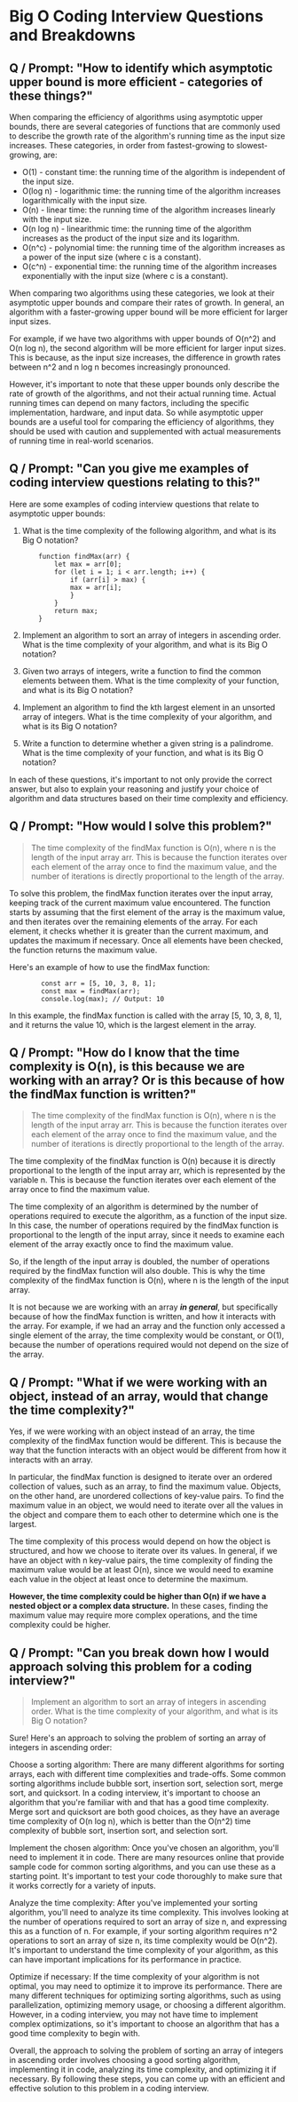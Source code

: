 # Big O Coding Interview Questions and Breakdowns

## Q / Prompt: "How to identify which asymptotic upper bound is more efficient - categories of these things?"

When comparing the efficiency of algorithms using asymptotic upper bounds, there are several categories of functions that are commonly used to describe the growth rate of the algorithm's running time as the input size increases. These categories, in order from fastest-growing to slowest-growing, are:

- O(1) - constant time: the running time of the algorithm is independent of the input size.
- O(log n) - logarithmic time: the running time of the algorithm increases logarithmically with the input size.
- O(n) - linear time: the running time of the algorithm increases linearly with the input size.
- O(n log n) - linearithmic time: the running time of the algorithm increases as the product of the input size and its logarithm.
- O(n^c) - polynomial time: the running time of the algorithm increases as a power of the input size (where c is a constant).
- O(c^n) - exponential time: the running time of the algorithm increases exponentially with the input size (where c is a constant).

When comparing two algorithms using these categories, we look at their asymptotic upper bounds and compare their rates of growth. In general, an algorithm with a faster-growing upper bound will be more efficient for larger input sizes.

For example, if we have two algorithms with upper bounds of O(n^2) and O(n log n), the second algorithm will be more efficient for larger input sizes. This is because, as the input size increases, the difference in growth rates between n^2 and n log n becomes increasingly pronounced.

However, it's important to note that these upper bounds only describe the rate of growth of the algorithms, and not their actual running time. Actual running times can depend on many factors, including the specific implementation, hardware, and input data. So while asymptotic upper bounds are a useful tool for comparing the efficiency of algorithms, they should be used with caution and supplemented with actual measurements of running time in real-world scenarios.

## Q / Prompt: "Can you give me examples of coding interview questions relating to this?"

Here are some examples of coding interview questions that relate to asymptotic upper bounds:

1.  What is the time complexity of the following algorithm, and what is its Big O notation?

            function findMax(arr) {
                let max = arr[0];
                for (let i = 1; i < arr.length; i++) {
                    if (arr[i] > max) {
                    max = arr[i];
                    }
                }
                return max;
            }

2.  Implement an algorithm to sort an array of integers in ascending order. What is the time complexity of your algorithm, and what is its Big O notation?

3.  Given two arrays of integers, write a function to find the common elements between them. What is the time complexity of your function, and what is its Big O notation?

4.  Implement an algorithm to find the kth largest element in an unsorted array of integers. What is the time complexity of your algorithm, and what is its Big O notation?

5.  Write a function to determine whether a given string is a palindrome. What is the time complexity of your function, and what is its Big O notation?

In each of these questions, it's important to not only provide the correct answer, but also to explain your reasoning and justify your choice of algorithm and data structures based on their time complexity and efficiency.

## Q / Prompt: "How would I solve this problem?"

> The time complexity of the findMax function is O(n), where n is the length of the input array arr. This is because the function iterates over each element of the array once to find the maximum value, and the number of iterations is directly proportional to the length of the array.

To solve this problem, the findMax function iterates over the input array, keeping track of the current maximum value encountered. The function starts by assuming that the first element of the array is the maximum value, and then iterates over the remaining elements of the array. For each element, it checks whether it is greater than the current maximum, and updates the maximum if necessary. Once all elements have been checked, the function returns the maximum value.

Here's an example of how to use the findMax function:

            const arr = [5, 10, 3, 8, 1];
            const max = findMax(arr);
            console.log(max); // Output: 10

In this example, the findMax function is called with the array [5, 10, 3, 8, 1], and it returns the value 10, which is the largest element in the array.

## Q / Prompt: "How do I know that the time complexity is O(n), is this because we are working with an array? Or is this because of how the findMax function is written?"

> The time complexity of the findMax function is O(n), where n is the length of the input array arr. This is because the function iterates over each element of the array once to find the maximum value, and the number of iterations is directly proportional to the length of the array.

The time complexity of the findMax function is O(n) because it is directly proportional to the length of the input array arr, which is represented by the variable n. This is because the function iterates over each element of the array once to find the maximum value.

The time complexity of an algorithm is determined by the number of operations required to execute the algorithm, as a function of the input size. In this case, the number of operations required by the findMax function is proportional to the length of the input array, since it needs to examine each element of the array exactly once to find the maximum value.

So, if the length of the input array is doubled, the number of operations required by the findMax function will also double. This is why the time complexity of the findMax function is O(n), where n is the length of the input array.

It is not because we are working with an array **_in general_**, but specifically because of how the findMax function is written, and how it interacts with the array. For example, if we had an array and the function only accessed a single element of the array, the time complexity would be constant, or O(1), because the number of operations required would not depend on the size of the array.

## Q / Prompt: "What if we were working with an object, instead of an array, would that change the time complexity?"

Yes, if we were working with an object instead of an array, the time complexity of the findMax function would be different. This is because the way that the function interacts with an object would be different from how it interacts with an array.

In particular, the findMax function is designed to iterate over an ordered collection of values, such as an array, to find the maximum value. Objects, on the other hand, are unordered collections of key-value pairs. To find the maximum value in an object, we would need to iterate over all the values in the object and compare them to each other to determine which one is the largest.

The time complexity of this process would depend on how the object is structured, and how we choose to iterate over its values. In general, if we have an object with n key-value pairs, the time complexity of finding the maximum value would be at least O(n), since we would need to examine each value in the object at least once to determine the maximum.

**However, the time complexity could be higher than O(n) if we have a nested object or a complex data structure.** In these cases, finding the maximum value may require more complex operations, and the time complexity could be higher.

## Q / Prompt: "Can you break down how I would approach solving this problem for a coding interview?"

> Implement an algorithm to sort an array of integers in ascending order. What is the time complexity of your algorithm, and what is its Big O notation?

Sure! Here's an approach to solving the problem of sorting an array of integers in ascending order:

Choose a sorting algorithm: There are many different algorithms for sorting arrays, each with different time complexities and trade-offs. Some common sorting algorithms include bubble sort, insertion sort, selection sort, merge sort, and quicksort. In a coding interview, it's important to choose an algorithm that you're familiar with and that has a good time complexity. Merge sort and quicksort are both good choices, as they have an average time complexity of O(n log n), which is better than the O(n^2) time complexity of bubble sort, insertion sort, and selection sort.

Implement the chosen algorithm: Once you've chosen an algorithm, you'll need to implement it in code. There are many resources online that provide sample code for common sorting algorithms, and you can use these as a starting point. It's important to test your code thoroughly to make sure that it works correctly for a variety of inputs.

Analyze the time complexity: After you've implemented your sorting algorithm, you'll need to analyze its time complexity. This involves looking at the number of operations required to sort an array of size n, and expressing this as a function of n. For example, if your sorting algorithm requires n^2 operations to sort an array of size n, its time complexity would be O(n^2). It's important to understand the time complexity of your algorithm, as this can have important implications for its performance in practice.

Optimize if necessary: If the time complexity of your algorithm is not optimal, you may need to optimize it to improve its performance. There are many different techniques for optimizing sorting algorithms, such as using parallelization, optimizing memory usage, or choosing a different algorithm. However, in a coding interview, you may not have time to implement complex optimizations, so it's important to choose an algorithm that has a good time complexity to begin with.

Overall, the approach to solving the problem of sorting an array of integers in ascending order involves choosing a good sorting algorithm, implementing it in code, analyzing its time complexity, and optimizing it if necessary. By following these steps, you can come up with an efficient and effective solution to this problem in a coding interview.
